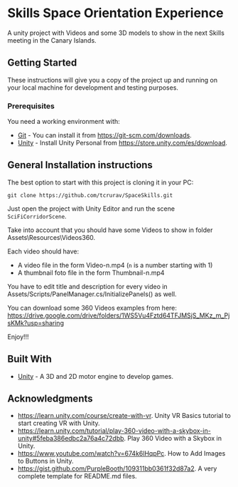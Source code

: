 # Skills Space Orientation Experience 

A unity project with Videos and some 3D models to show in the next Skills meeting in the Canary Islands.

## Getting Started

These instructions will give you a copy of the project up and running on your local machine for development and testing purposes.

### Prerequisites

You need a working environment with:
* [Git](https://git-scm.com) - You can install it from https://git-scm.com/downloads.
* [Unity](https://store.unity.com/es/download) - Install Unity Personal from https://store.unity.com/es/download.

## General Installation instructions

The best option to start with this project is cloning it in your PC:

```
git clone https://github.com/tcrurav/SpaceSkills.git
```

Just open the project with Unity Editor and run the scene `SciFiCorridorScene`.

Take into account that you should have some Videos to show in folder Assets\Resources\Videos360.

Each video should have:
* A video file in the form Video-n.mp4 (`n` is a number starting with 1)
* A thumbnail foto file in the form Thumbnail-n.mp4

You have to edit title and description for every video in Assets/Scripts/PanelManager.cs/InitializePanels() as well.

You can download some 360 Videos examples from here: https://drive.google.com/drive/folders/1WS5Vu4Fztd64TFJMSjS_MKz_m_PjsKMk?usp=sharing

Enjoy!!!

## Built With

* [Unity](https://unity.com/es) - A 3D and 2D motor engine to develop games.

## Acknowledgments

* https://learn.unity.com/course/create-with-vr. Unity VR Basics tutorial to start creating VR with Unity.
* https://learn.unity.com/tutorial/play-360-video-with-a-skybox-in-unity#5feba386edbc2a76a4c72dbb. Play 360 Video with a Skybox in Unity.
* https://www.youtube.com/watch?v=674k6lHqpPc. How to Add Images to Buttons in Unity.
* https://gist.github.com/PurpleBooth/109311bb0361f32d87a2. A very complete template for README.md files.